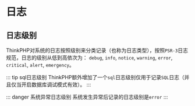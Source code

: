 # 日志

## 日志级别

ThinkPHP对系统的日志按照级别来分类记录（也称为日志类型），按照`PSR-3`日志规范，日志的级别从低到高依次为： `debug`, `info`, `notice`, `warning`, `error`, `critical`, `alert`, `emergency`。

::: tip sql日志级别
ThinkPHP额外增加了一个`sql`日志级别仅用于记录`SQL`日志（并且仅当开启数据库调试模式有效）。
:::

::: danger 系统异常日志级别
系统发生异常后记录的日志级别是`error`
:::
